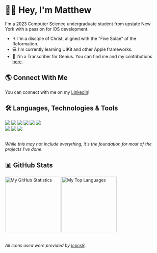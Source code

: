 # 👋🏼 Hey, I'm Matthew
I'm a 2023 Computer Science undergraduate student from upstate New York with a passion for iOS development.

- ✝️ I'm a disciple of Christ, aligned with the "Five Solae" of the Reformation.
- 💻 I'm currently learning UIKit and other Apple frameworks.
- 📝 I'm a Transcriber for Genius. You can find me and my contributions [here](https://genius.com/MatthewWurl).

## 🌎 Connect With Me
You can connect with me on my [LinkedIn](https://www.linkedin.com/in/matthewwurl)!

## 🛠 Languages, Technologies & Tools
<div>
  <img src="https://img.icons8.com/color/50/000000/swift.png"/>
  <img src="https://img.icons8.com/fluency/48/000000/swiftui.png"/>
  <img src="https://img.icons8.com/color/48/000000/javascript--v1.png"/>
  <img src="https://img.icons8.com/ultraviolet/40/000000/react--v1.png"/>
  <img src="https://img.icons8.com/color/48/000000/nodejs.png"/>
  <img src="https://img.icons8.com/color/48/000000/java-coffee-cup-logo--v1.png"/>
</div>

<div>
  <img src="https://img.icons8.com/color/48/000000/xcode.png"/>
  <img src="https://img.icons8.com/color/48/000000/visual-studio-code-2019.png"/>
  <img src="https://img.icons8.com/fluency/48/000000/figma.png"/>
</div>

<br />*While this may not include everything, it's the foundation for most of the projects I've done.*

## 📊 GitHub Stats
<div>
  <img height="180em" src="https://github-readme-stats-eight-theta.vercel.app/api?username=AnxietyMedicine&show_icons=true&include_all_commits=true&count_private=true&theme=dark" alt="My GitHub Statistics">
  <img height="180em" src="https://github-readme-stats.vercel.app/api/top-langs/?username=anxietymedicine&layout=compact&theme=dark" alt="My Top Languages">
</div>

<br />*All icons used were provided by <a href="https://icons8.com/">Icons8</a>.*

